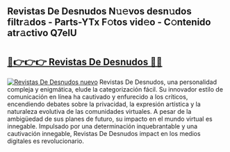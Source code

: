 ## Revistas De Desnudos N𝚞𝚎vos desn𝚞dos filtr𝚊dos - Parts-YTx F𝚘tos vid𝚎o - C𝚘ntenido atr𝚊ctivo Q7elU

# <h2><a href="http://mb95u0e.tromn.icu/?c=Revistas+De+Desnudos">🔗👉👉👉 Revistas De Desnudos 🔗🔗</a></h2>

[![Revistas De Desnudos nuevo](https://i.imgur.com/pEAQMta.gif)](http://mb95u0e.tromn.icu/?c=Revistas+De+Desnudos)
Revistas De Desnudos, una personalidad compleja y enigmática, elude la categorización fácil. Su innovador estilo de comunicación en línea ha cautivado y enfurecido a los críticos, encendiendo debates sobre la privacidad, la expresión artística y la naturaleza evolutiva de las comunidades virtuales. A pesar de la ambigüedad de sus planes de futuro, su impacto en el mundo virtual es innegable. Impulsado por una determinación inquebrantable y una cautivación innegable, Revistas De Desnudos impact en los medios digitales es revolucionario.
